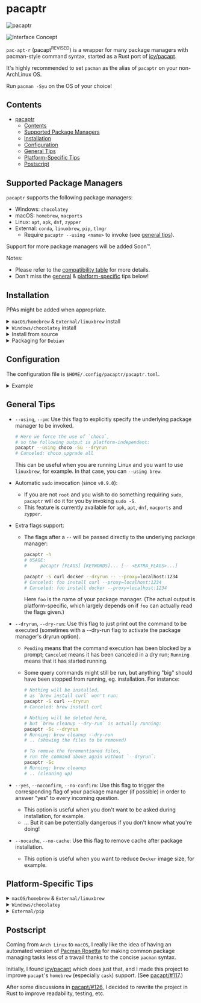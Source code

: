 <!-- markdownlint-disable MD033 -->

# pacaptr

![pacaptr][socialify badge]

<!--
![Rust Badge](https://img.shields.io/badge/WARNING-Rusty-red?logo=rust&style=flat-square)
![Arch Linux Badge](https://img.shields.io/badge/BTW-I--Use--Arch-blue?logo=arch-linux&style=flat-square)
-->

![Interface Concept](https://user-images.githubusercontent.com/33851577/97274042-619d5900-1834-11eb-812f-a54a18186740.png)

`pac·apt·r` (pacapt<sup>REVISED</sup>) is a wrapper for many package managers with pacman-style command syntax, started as a Rust port of [icy/pacapt].

It's highly recommended to set `pacman` as the alias of `pacaptr` on your non-ArchLinux OS.

Run `pacman -Syu` on the OS of your choice!

## Contents

- [pacaptr](#pacaptr)
  - [Contents](#contents)
  - [Supported Package Managers](#supported-package-managers)
  - [Installation](#installation)
  - [Configuration](#configuration)
  - [General Tips](#general-tips)
  - [Platform-Specific Tips](#platform-specific-tips)
  - [Postscript](#postscript)

## Supported Package Managers

`pacaptr` supports the following package managers:

- Windows: `chocolatey`
- macOS: `homebrew`, `macports`
- Linux: `apt`, `apk`, `dnf`, `zypper`
- External: `conda`, `linuxbrew`, `pip`, `tlmgr`
  - Require `pacaptr --using <name>` to invoke (see [general tips](#general-tips)).

Support for more package managers will be added Soon™.

Notes:

- Please refer to the [compatibility table] for more details.
- Don't miss the [general](#general-tips) & [platform-specific](#platform-specific-tips) tips below!

## Installation

PPAs might be added when appropriate.

<details>
<summary><code>macOS/homebrew</code> & <code>External/linuxbrew</code> install</summary>

```bash
# Short version:
brew install rami3l/tap/pacaptr

# Which is equivalent to this:
brew tap rami3l/tap
brew install pacaptr
```

</details>

<details><summary><code>Windows/chocolatey</code> install</summary>
  
```powershell
choco install pacaptr
```

</details>

<details><summary>Install from source</summary>

```bash
# To install:
git clone https://github.com/rami3l/pacaptr.git
cd pacaptr
cargo xtask install

# To uninstall:
cargo uninstall pacaptr
```

With default settings, the binary should be installed as:

```bash
$HOME/.cargo/bin/pacaptr
```

For `Alpine Linux` users, `cargo build` won't just work, please try this instead:

```bash
RUSTFLAGS="-C target-feature=-crt-static" cargo build
```

</details>

<details><summary>Packaging for <code>Debian</code></summary>

```bash
cargo install cargo-deb
cd core
cargo deb
```

</details>

## Configuration

The configuration file is `$HOME/.config/pacaptr/pacaptr.toml`.

<details><summary>Example</summary>

```toml
# This enforces the use of `install` instead of
# `reinstall` in `pacaptr -S`
needed = true

# Explicitly set the default package manager
default_pm = "choco"

# dry_run = false
# no_confirm = false
# no_cache = false
```

</details>

## General Tips

- `--using`, `--pm`: Use this flag to explicitly specify the underlying package manager to be invoked.

  ```bash
  # Here we force the use of `choco`,
  # so the following output is platform-independent:
  pacaptr --using choco -Su --dryrun
  # Canceled: choco upgrade all
  ```

  This can be useful when you are running Linux and you want to use `linuxbrew`, for example. In that case, you can `--using brew`.

- Automatic `sudo` invocation (since `v0.9.0`):

  - If you are not `root` and you wish to do something requiring `sudo`, `pacaptr` will do it for you by invoking `sudo -S`.
  - This feature is currently available for `apk`, `apt`, `dnf`, `macports` and `zypper`.

- Extra flags support:

  - The flags after a `--` will be passed directly to the underlying package manager:

    ```bash
    pacaptr -h
    # USAGE:
    #     pacaptr [FLAGS] [KEYWORDS]... [-- <EXTRA_FLAGS>...]

    pacaptr -S curl docker --dryrun -- --proxy=localhost:1234
    # Canceled: foo install curl --proxy=localhost:1234
    # Canceled: foo install docker --proxy=localhost:1234
    ```

    Here `foo` is the name of your package manager.
    (The actual output is platform-specific, which largely depends on if `foo` can actually read the flags given.)

- `--dryrun`, `--dry-run`: Use this flag to just print out the command to be executed
  (sometimes with a --dry-run flag to activate the package manager's dryrun option).

  - `Pending` means that the command execution has been blocked by a prompt; `Canceled` means it has been canceled in a dry run; `Running` means that it has started running.

  - Some query commands might still be run, but anything "big" should have been stopped from running, eg. installation.
    For instance:

    ```bash
    # Nothing will be installed,
    # as `brew install curl` won't run:
    pacaptr -S curl --dryrun
    # Canceled: brew install curl

    # Nothing will be deleted here,
    # but `brew cleanup --dry-run` is actually running:
    pacaptr -Sc --dryrun
    # Running: brew cleanup --dry-run
    # .. (showing the files to be removed)

    # To remove the forementioned files,
    # run the command above again without `--dryrun`:
    pacaptr -Sc
    # Running: brew cleanup
    # .. (cleaning up)
    ```

- `--yes`, `--noconfirm`, `--no-confirm`:
  Use this flag to trigger the corresponding flag of your package manager (if possible) in order to answer "yes" to every incoming question.

  - This option is useful when you don't want to be asked during installation, for example.
  - ... But it can be potentially dangerous if you don't know what you're doing!

- `--nocache`, `--no-cache`:
  Use this flag to remove cache after package installation.
  - This option is useful when you want to reduce `Docker` image size, for example.

## Platform-Specific Tips

<details>
<summary><code>macOS/homebrew</code> & <code>External/linuxbrew</code></summary>

- Please note that `cask` is for `macOS` only.

- ~~Automatic `brew cask` invocation~~: This is not supported anymore since `v0.8.0`, as `homebrew` is natively supporting it!

- Be careful when a formula and a cask share the same name, eg. `docker`.

  ```bash
  pacaptr -Si docker | rg cask
  # => Warning: Treating docker as a formula. For the cask, use homebrew/cask/docker

  # Install the formula `docker`
  pacaptr -S docker

  # Install the cask `docker`
  pacaptr -S homebrew/cask/docker

  # Make homebrew treat all keywords as casks
  pacaptr -S docker -- --cask
  ```

- To use `-Rss`, you need to install [rmtree] first:

  ```bash
  brew tap beeftornado/rmtree
  ```

</details>

<details><summary><code>Windows/chocolatey</code></summary>

- Don't forget to run in an elevated shell! You can do this easily with tools like [gsudo].

</details>

<details><summary><code>External/pip</code></summary>

- Use `pacaptr --using pip3` if you want to run the `pip3` command.

</details>

## Postscript

Coming from `Arch Linux` to `macOS`, I really like the idea of having an automated version of [Pacman Rosetta] for making common package managing tasks less of a travail thanks to the concise `pacman` syntax.

Initially, I found [icy/pacapt] which does just that, and I made this project to improve `pacapt`'s `homebrew` (especially `cask`) support. (See [pacapt/#117].)

After some discussions in [pacapt/#126], I decided to rewrite the project in Rust to improve readability, testing, etc.

[socialify badge]: https://socialify.git.ci/rami3l/pacaptr/image?description=1&font=Inter&forks=1&issues=1&logo=https%3A%2F%2Fupload.wikimedia.org%2Fwikipedia%2Fcommons%2Fthumb%2Fd%2Fd5%2FRust_programming_language_black_logo.svg%2F1200px-Rust_programming_language_black_logo.svg.png&owner=1&pattern=Circuit%20Board&pulls=1&stargazers=1&theme=Light
[pacman rosetta]: https://wiki.archlinux.org/index.php/Pacman/Rosetta
[icy/pacapt]: https://github.com/icy/pacapt
[pacapt/#117]: https://github.com/icy/pacapt/issues/117
[pacapt/#126]: https://github.com/icy/pacapt/issues/126
[rmtree]: https://github.com/beeftornado/homebrew-rmtree
[gsudo]: https://github.com/gerardog/gsudo
[rs-dev]: https://github.com/rami3l/pacaptr/tree/rs-dev
[compatibility table]: ./docs/compatibility_table.md
